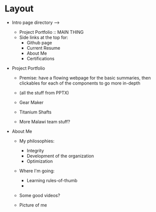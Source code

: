# Layout

* Intro page directory --> 
    * Project Portfolio :: MAIN THING
    * Side links at the top for:
        * Github page
        * Current Resume
        * About Me
        * Certifications

* Project Portfolio
    * Premise: have a flowing webpage for the basic summaries, then clickables for each of the components to go more in-depth
    
    * (all the stuff from PPTX)
    * Gear Maker
    * Titanium Shafts
    * More Malawi team stuff?
    

* About Me
    * My philosophies:
        * Integrity 
        * Development of the organization
        * Optimization
    * Where I'm going:
        * Learning rules-of-thumb
        * 
    
    * Some good videos?
    * Picture of me


    